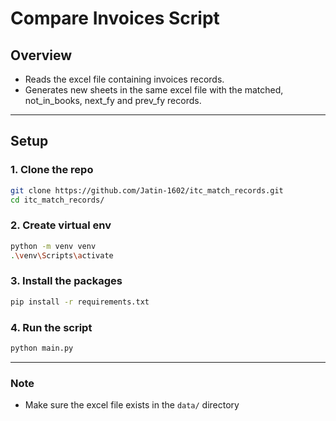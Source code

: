 # Compare Invoices Script

## Overview
- Reads the excel file containing invoices records.
- Generates new sheets in the same excel file with the matched, not_in_books, next_fy and prev_fy records.

---

## Setup

### 1. Clone the repo
```sh
git clone https://github.com/Jatin-1602/itc_match_records.git
cd itc_match_records/
```

### 2. Create virtual env
```sh
python -m venv venv
.\venv\Scripts\activate
```

### 3. Install the packages
```sh
pip install -r requirements.txt
```

### 4. Run the script
```sh
python main.py
```

---

### Note
- Make sure the excel file exists in the `data/` directory